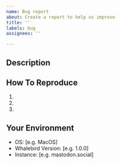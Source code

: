 ```yaml
---
name: Bug report
about: Create a report to help us improve
title: ''
labels: bug
assignees: ''

---
```


## Description
<!-- A clear and concise description of what the bug is. -->
<!-- Please paste screenshots of the bug if you have. -->

## How To Reproduce
1.
2.
3.

## Your Environment
 - OS: [e.g. MacOS]
 - Whalebird Version: [e.g. 1.0.0]
 - Instance: [e.g. mastodon.social]
